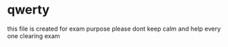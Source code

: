 # qwerty
this file is created for exam purpose please dont keep calm and help every one clearing exam
